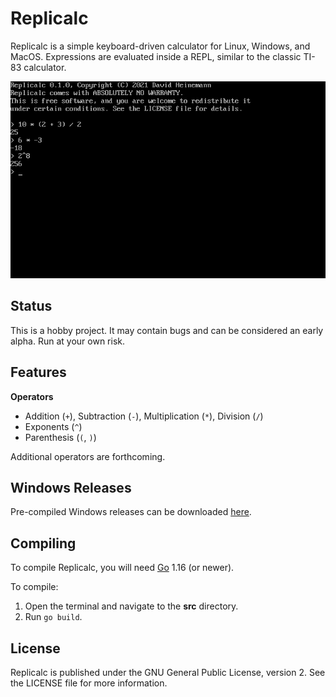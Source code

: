 # Replicalc

Replicalc is a simple keyboard-driven calculator for Linux, Windows, and MacOS.
Expressions are evaluated inside a REPL, similar to the classic TI-83
calculator.

![](screenshot.png)

## Status

This is a hobby project. It may contain bugs and can be considered an early
alpha. Run at your own risk.

## Features

**Operators**

* Addition (`+`), Subtraction (`-`), Multiplication (`*`), Division (`/`)
* Exponents (`^`)
* Parenthesis (`(`, `)`)

Additional operators are forthcoming.

## Windows Releases

Pre-compiled Windows releases can be downloaded [here](https://dheinemann.com/projects/replicalc).

## Compiling

To compile Replicalc, you will need [Go](https://go.dev) 1.16 (or newer).

To compile:

1. Open the terminal and navigate to the **src** directory.
2. Run `go build`.

## License

Replicalc is published under the GNU General Public License, version 2. See the
LICENSE file for more information.
